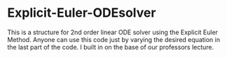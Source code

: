 # Explicit-Euler-ODEsolver
This is a structure for 2nd order  linear ODE solver using the Explicit Euler Method. Anyone can use this code just by varying the desired equation in the last part of the code.   I built in on the base of our professors lecture.
